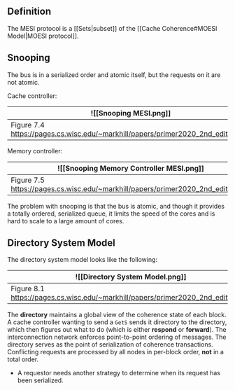 ## Definition

The MESI protocol is a [[Sets|subset]] of the [[Cache Coherence#MOESI Model|MOESI protocol]].
## Snooping

The bus is in a serialized order and atomic itself, but the requests on it are not atomic.

Cache controller:

| ![[Snooping MESI.png]]                                                           |
| -------------------------------------------------------------------------------- |
| Figure 7.4 https://pages.cs.wisc.edu/~markhill/papers/primer2020_2nd_edition.pdf |


Memory controller: 


| ![[Snooping Memory Controller MESI.png]]                                         |
| -------------------------------------------------------------------------------- |
| Figure 7.5 https://pages.cs.wisc.edu/~markhill/papers/primer2020_2nd_edition.pdf |

The problem with snooping is that the bus is atomic, and though it provides a totally ordered, serialized queue, it limits the speed of the cores and is hard to scale to a large amount of cores.

## Directory System Model


The directory system model looks like the following:

| ![[Directory System Model.png]]                                                  |
| -------------------------------------------------------------------------------- |
| Figure 8.1 https://pages.cs.wisc.edu/~markhill/papers/primer2020_2nd_edition.pdf |

The **directory** maintains a global view of the coherence state of each block. A cache controller wanting to send a `GetS` sends it directory to the directory, which then figures out what to do (which is either **respond** or **forward**). The interconnection network enforces point-to-point ordering of messages. The directory serves as the point of serialization of coherence transactions. Conflicting requests are processed by all nodes in per-block order, **not** in a total order.
- A requestor needs another strategy to determine when its request has been serialized.